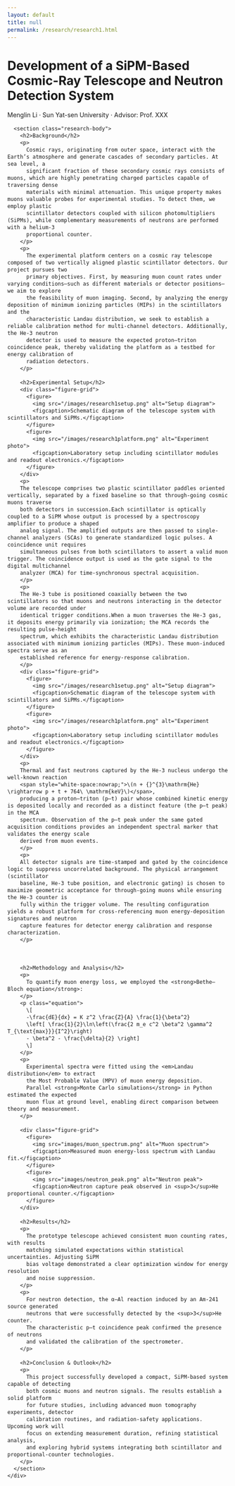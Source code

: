 ```yaml
---
layout: default
title: null
permalink: /research/research1.html
---
```


<html lang="en">
<head>
  <meta charset="UTF-8">
  <title>Cosmic-Ray Telescope and Neutron Signal Detection</title>
  <link rel="stylesheet" href="research.css">
  <!-- MathJax -->
  <script src="https://polyfill.io/v3/polyfill.min.js?features=es6"></script>
  <script id="MathJax-script" async
    src="https://cdn.jsdelivr.net/npm/mathjax@3/es5/tex-mml-chtml.js">
  </script>
</head>
<body>
  <div id="research-detail">
    <div class="content-card">
      <h1 class="page__title">
        Development of a SiPM-Based Cosmic-Ray Telescope and Neutron Detection System
      </h1>
      <p class="meta">Menglin Li · Sun Yat-sen University · Advisor: Prof. XXX</p>

      <section class="research-body">
        <h2>Background</h2>
        <p>
          Cosmic rays, originating from outer space, interact with the Earth’s atmosphere and generate cascades of secondary particles. At sea level, a 
          significant fraction of these secondary cosmic rays consists of muons, which are highly penetrating charged particles capable of traversing dense 
          materials with minimal attenuation. This unique property makes muons valuable probes for experimental studies. To detect them, we employ plastic 
          scintillator detectors coupled with silicon photomultipliers (SiPMs), while complementary measurements of neutrons are performed with a helium-3 
          proportional counter. 
        </p>
        <p>
          The experimental platform centers on a cosmic ray telescope composed of two vertically aligned plastic scintillator detectors. Our project pursues two 
          primary objectives. First, by measuring muon count rates under varying conditions—such as different materials or detector positions—we aim to explore 
          the feasibility of muon imaging. Second, by analyzing the energy deposition of minimum ionizing particles (MIPs) in the scintillators and the 
          characteristic Landau distribution, we seek to establish a reliable calibration method for multi-channel detectors. Additionally, the He-3 neutron 
          detector is used to measure the expected proton–triton coincidence peak, thereby validating the platform as a testbed for energy calibration of 
          radiation detectors.
        </p>

        <h2>Experimental Setup</h2>
        <div class="figure-grid">
          <figure>
            <img src="/images/research1setup.png" alt="Setup diagram">
            <figcaption>Schematic diagram of the telescope system with scintillators and SiPMs.</figcaption>
          </figure>
          <figure>
            <img src="/images/research1platform.png" alt="Experiment photo">
            <figcaption>Laboratory setup including scintillator modules and readout electronics.</figcaption>
          </figure>
        </div>
        <p>
        The telescope comprises two plastic scintillator paddles oriented vertically, separated by a fixed baseline so that through-going cosmic muons traverse 
        both detectors in succession.Each scintillator is optically coupled to a SiPM whose output is processed by a spectroscopy amplifier to produce a shaped 
        analog signal. The amplified outputs are then passed to single-channel analyzers (SCAs) to generate standardized logic pulses. A coincidence unit requires 
        simultaneous pulses from both scintillators to assert a valid muon trigger. The coincidence output is used as the gate signal to the digital multichannel 
        analyzer (MCA) for time-synchronous spectral acquisition.
        </p>
        <p>
        The He-3 tube is positioned coaxially between the two scintillators so that muons and neutrons interacting in the detector volume are recorded under 
        identical trigger conditions.When a muon traverses the He-3 gas, it deposits energy primarily via ionization; the MCA records the resulting pulse-height 
        spectrum, which exhibits the characteristic Landau distribution associated with minimum ionizing particles (MIPs). These muon-induced spectra serve as an 
        established reference for energy-response calibration.
        </p>
        <div class="figure-grid">
          <figure>
            <img src="/images/research1setup.png" alt="Setup diagram">
            <figcaption>Schematic diagram of the telescope system with scintillators and SiPMs.</figcaption>
          </figure>
          <figure>
            <img src="/images/research1platform.png" alt="Experiment photo">
            <figcaption>Laboratory setup including scintillator modules and readout electronics.</figcaption>
          </figure>
        </div>
        <p>
        Thermal and fast neutrons captured by the He-3 nucleus undergo the well-known reaction
        <span style="white-space:nowrap;">\(n + {}^{3}\mathrm{He} \rightarrow p + t + 764\ \mathrm{keV}\)</span>,
        producing a proton–triton (p–t) pair whose combined kinetic energy is deposited locally and recorded as a distinct feature (the p–t peak) in the MCA 
        spectrum. Observation of the p–t peak under the same gated acquisition conditions provides an independent spectral marker that validates the energy scale 
        derived from muon events.
        </p>
        <p>
        All detector signals are time-stamped and gated by the coincidence logic to suppress uncorrelated background. The physical arrangement (scintillator 
        baseline, He-3 tube position, and electronic gating) is chosen to maximize geometric acceptance for through-going muons while ensuring the He-3 counter is 
        fully within the trigger volume. The resulting configuration yields a robust platform for cross-referencing muon energy-deposition signatures and neutron 
        capture features for detector energy calibration and response characterization.
        </p>



        <h2>Methodology and Analysis</h2>
        <p>
          To quantify muon energy loss, we employed the <strong>Bethe–Bloch equation</strong>:
        </p>
        <p class="equation">
          \[
          -\frac{dE}{dx} = K z^2 \frac{Z}{A} \frac{1}{\beta^2} 
          \left[ \frac{1}{2}\ln\left(\frac{2 m_e c^2 \beta^2 \gamma^2 T_{\text{max}}}{I^2}\right) 
          - \beta^2 - \frac{\delta}{2} \right]
          \]
        </p>
        <p>
          Experimental spectra were fitted using the <em>Landau distribution</em> to extract 
          the Most Probable Value (MPV) of muon energy deposition. 
          Parallel <strong>Monte Carlo simulations</strong> in Python estimated the expected 
          muon flux at ground level, enabling direct comparison between theory and measurement.
        </p>

        <div class="figure-grid">
          <figure>
            <img src="images/muon_spectrum.png" alt="Muon spectrum">
            <figcaption>Measured muon energy-loss spectrum with Landau fit.</figcaption>
          </figure>
          <figure>
            <img src="images/neutron_peak.png" alt="Neutron peak">
            <figcaption>Neutron capture peak observed in <sup>3</sup>He proportional counter.</figcaption>
          </figure>
        </div>

        <h2>Results</h2>
        <p>
          The prototype telescope achieved consistent muon counting rates, with results 
          matching simulated expectations within statistical uncertainties. Adjusting SiPM 
          bias voltage demonstrated a clear optimization window for energy resolution 
          and noise suppression.
        </p>
        <p>
          For neutron detection, the α–Al reaction induced by an Am-241 source generated 
          neutrons that were successfully detected by the <sup>3</sup>He counter. 
          The characteristic p–t coincidence peak confirmed the presence of neutrons 
          and validated the calibration of the spectrometer.
        </p>

        <h2>Conclusion & Outlook</h2>
        <p>
          This project successfully developed a compact, SiPM-based system capable of detecting 
          both cosmic muons and neutron signals. The results establish a solid platform 
          for future studies, including advanced muon tomography experiments, detector 
          calibration routines, and radiation-safety applications. Upcoming work will 
          focus on extending measurement duration, refining statistical analysis, 
          and exploring hybrid systems integrating both scintillator and proportional-counter technologies.
        </p>
      </section>
    </div>
  </div>
</body>
</html>
